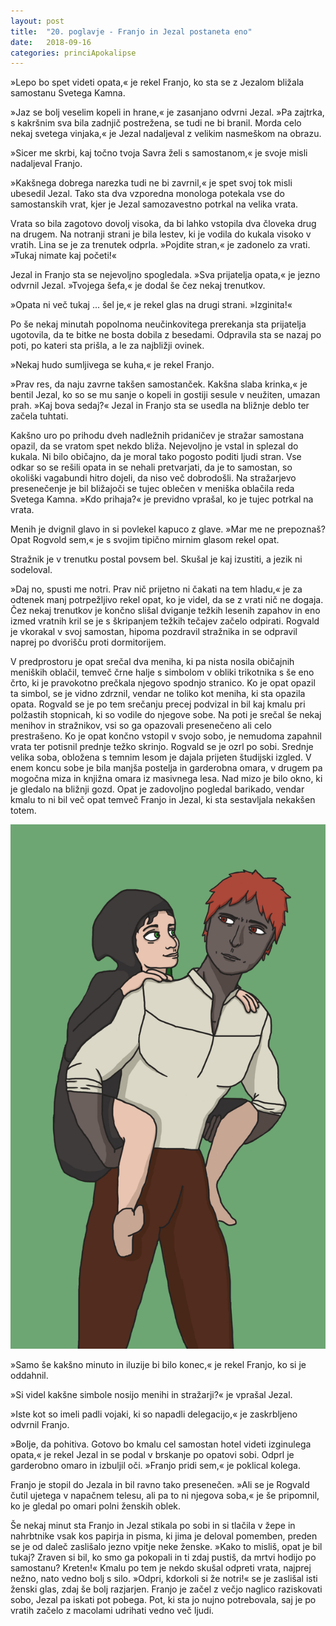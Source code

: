 ```yaml
---
layout: post
title:  "20. poglavje - Franjo in Jezal postaneta eno"
date:   2018-09-16
categories: princiApokalipse
---
```

»Lepo bo spet videti opata,« je rekel Franjo, ko sta se z Jezalom bližala samostanu Svetega Kamna. 

»Jaz se bolj veselim kopeli in hrane,« je zasanjano odvrni Jezal. »Pa zajtrka, s kakršnim sva bila zadnjič postrežena, se tudi ne bi branil. Morda celo nekaj svetega vinjaka,« je Jezal nadaljeval z velikim nasmeškom na obrazu.

»Sicer me skrbi, kaj točno tvoja Savra želi s samostanom,« je svoje misli nadaljeval Franjo.

»Kakšnega dobrega narezka tudi ne bi zavrnil,« je spet svoj tok misli ubesedil Jezal. Tako sta dva vzporedna monologa potekala vse do samostanskih vrat, kjer je Jezal samozavestno potrkal na velika vrata.

Vrata so bila zagotovo dovolj visoka, da bi lahko vstopila dva človeka drug na drugem. Na notranji strani je bila lestev, ki je vodila do kukala visoko v vratih. Lina se je za trenutek odprla. »Pojdite stran,« je zadonelo za vrati. »Tukaj nimate kaj početi!«

Jezal in Franjo sta se nejevoljno spogledala. »Sva prijatelja opata,« je jezno odvrnil Jezal. »Tvojega šefa,« je dodal še čez nekaj trenutkov.

»Opata ni več tukaj ... šel je,« je rekel glas na drugi strani. »Izginita!«

Po še nekaj minutah popolnoma neučinkovitega prerekanja sta prijatelja ugotovila, da te bitke ne bosta dobila z besedami. Odpravila sta se nazaj po poti, po kateri sta prišla, a le za najbližji ovinek.

»Nekaj hudo sumljivega se kuha,« je rekel Franjo.

»Prav res, da naju zavrne takšen samostanček. Kakšna slaba krinka,« je bentil Jezal, ko so se mu sanje o kopeli in gostiji sesule v neužiten, umazan prah. »Kaj bova sedaj?« Jezal in Franjo sta se usedla na bližnje deblo ter začela tuhtati.

Kakšno uro po prihodu dveh nadležnih pridaničev je stražar samostana opazil, da se vratom spet nekdo bliža. Nejevoljno je vstal in splezal do kukala. Ni bilo običajno, da je moral tako pogosto poditi ljudi stran. Vse odkar so se rešili opata in se nehali pretvarjati, da je to samostan, so okoliški vagabundi hitro dojeli, da niso več dobrodošli. Na stražarjevo presenečenje je bil bližajoči se tujec oblečen v meniška oblačila reda Svetega Kamna. »Kdo prihaja?« je previdno vprašal, ko je tujec potrkal na vrata.

Menih je dvignil glavo in si povlekel kapuco z glave. »Mar me ne prepoznaš? Opat Rogvold sem,« je s svojim tipično mirnim glasom rekel opat.

Stražnik je v trenutku postal povsem bel. Skušal je kaj izustiti, a jezik ni sodeloval.

»Daj no, spusti me notri. Prav nič prijetno ni čakati na tem hladu,« je za odtenek manj potrpežljivo rekel opat, ko je videl, da se z vrati nič ne dogaja. Čez nekaj trenutkov je končno slišal dviganje težkih lesenih zapahov in eno izmed vratnih kril se je s škripanjem težkih tečajev začelo odpirati. Rogvald je vkorakal v svoj samostan, hipoma pozdravil stražnika in se odpravil naprej po dvorišču proti dormitorijem. 

V predprostoru je opat srečal dva meniha, ki pa nista nosila običajnih meniških oblačil, temveč črne halje s simbolom v obliki trikotnika s še eno črto, ki je pravokotno prečkala njegovo spodnjo stranico. Ko je opat opazil ta simbol, se je vidno zdrznil, vendar ne toliko kot meniha, ki sta opazila opata. 
Rogvald se je po tem srečanju precej podvizal in bil kaj kmalu pri polžastih stopnicah, ki so vodile do njegove sobe. Na poti je srečal še nekaj menihov in stražnikov, vsi so ga opazovali presenečeno ali celo prestrašeno. Ko je opat končno vstopil v svojo sobo, je nemudoma zapahnil vrata ter potisnil prednje težko skrinjo. Rogvald se je ozrl po sobi. Srednje velika soba, obložena s temnim lesom je dajala prijeten študijski izgled. V enem koncu sobe je bila manjša postelja in garderobna omara, v drugem pa mogočna miza in knjižna omara iz masivnega lesa. Nad mizo je bilo okno, ki je gledalo na bližnji gozd. Opat je zadovoljno pogledal barikado, vendar kmalu to ni bil več opat temveč Franjo in Jezal, ki sta sestavljala nekakšen totem.

![2018-09-16-pa20-franjo-in-jezal-postaneta-eno.jpg](/assets/ilustracije/princiApokalipse/2018-09-16-pa20-franjo-in-jezal-postaneta-eno.jpg)

»Samo še kakšno minuto in iluzije bi bilo konec,« je rekel Franjo, ko si je oddahnil.

»Si videl kakšne simbole nosijo menihi in stražarji?« je vprašal Jezal.

»Iste kot so imeli padli vojaki, ki so napadli delegacijo,« je zaskrbljeno odvrnil Franjo.

»Bolje, da pohitiva. Gotovo bo kmalu cel samostan hotel videti izginulega opata,« je rekel Jezal in se podal v brskanje po opatovi sobi. Odprl je garderobno omaro in izbuljil oči. »Franjo pridi sem,« je poklical kolega.

Franjo je stopil do Jezala in bil ravno tako presenečen. »Ali se je Rogvald čutil ujetega v napačnem telesu, ali pa to ni njegova soba,« je še pripomnil, ko je gledal po omari polni ženskih oblek.

Še nekaj minut sta Franjo in Jezal stikala po sobi in si tlačila v žepe in nahrbtnike vsak kos papirja in pisma, ki jima je deloval pomemben, preden se je od daleč zaslišalo jezno vpitje neke ženske. »Kako to misliš, opat je bil tukaj? Zraven si bil, ko smo ga pokopali in ti zdaj pustiš, da mrtvi hodijo po samostanu? Kreten!« Kmalu po tem je nekdo skušal odpreti vrata, najprej nežno, nato vedno bolj s silo. »Odpri, kdorkoli si že notri!« se je zaslišal isti ženski glas, zdaj še bolj razjarjen. Franjo je začel z večjo naglico raziskovati sobo, Jezal pa iskati pot pobega. Pot, ki sta jo nujno potrebovala, saj je po vratih začelo z macolami udrihati vedno več ljudi.